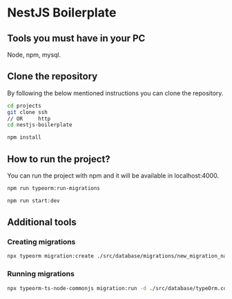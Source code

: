 # NestJS Boilerplate

## Tools you must have in your PC

Node, npm, mysql.

## Clone the repository

By following the below mentioned instructions you can clone the repository.

```sh
cd projects
git clone ssh
// OR     http
cd nestjs-boilerplate

npm install
```

## How to run the project?

You can run the project with npm and it will be available in localhost:4000.

```sh
npm run typeorm:run-migrations

npm run start:dev
```

## Additional tools

### Creating migrations

```sh
npx typeorm migration:create ./src/database/migrations/new_migration_name
```

### Running migrations

```sh
npx typeorm-ts-node-commonjs migration:run -d ./src/database/typeOrm.config.ts
```
